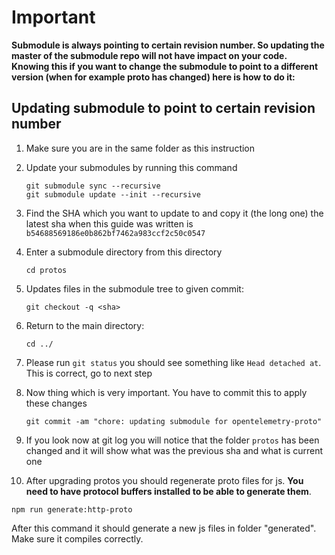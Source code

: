 # Important

**Submodule is always pointing to certain revision number. So updating the master of the submodule repo will not have impact on your code.
Knowing this if you want to change the submodule to point to a different version (when for example proto has changed) here is how to do it:**

## Updating submodule to point to certain revision number

1. Make sure you are in the same folder as this instruction

2. Update your submodules by running this command

    ```shell script
    git submodule sync --recursive
    git submodule update --init --recursive
    ```

3. Find the SHA which you want to update to and copy it (the long one)
the latest sha when this guide was written is `b54688569186e0b862bf7462a983ccf2c50c0547`

4. Enter a submodule directory from this directory

    ```shell script
    cd protos
    ```

5. Updates files in the submodule tree to given commit:

    ```shell script
    git checkout -q <sha>
    ```

6. Return to the main directory:

    ```shell script
    cd ../
    ```

7. Please run `git status` you should see something like `Head detached at`. This is correct, go to next step

8. Now thing which is very important. You have to commit this to apply these changes

    ```shell script
    git commit -am "chore: updating submodule for opentelemetry-proto"
    ```

9. If you look now at git log you will notice that the folder `protos` has been changed and it will show what was the previous sha and what is current one

10. After upgrading protos you should regenerate proto files for js.
**You need to have protocol buffers installed to be able to generate them**.

```shell script
npm run generate:http-proto
```

After this command it should generate a new js files in folder "generated".
Make sure it compiles correctly.
